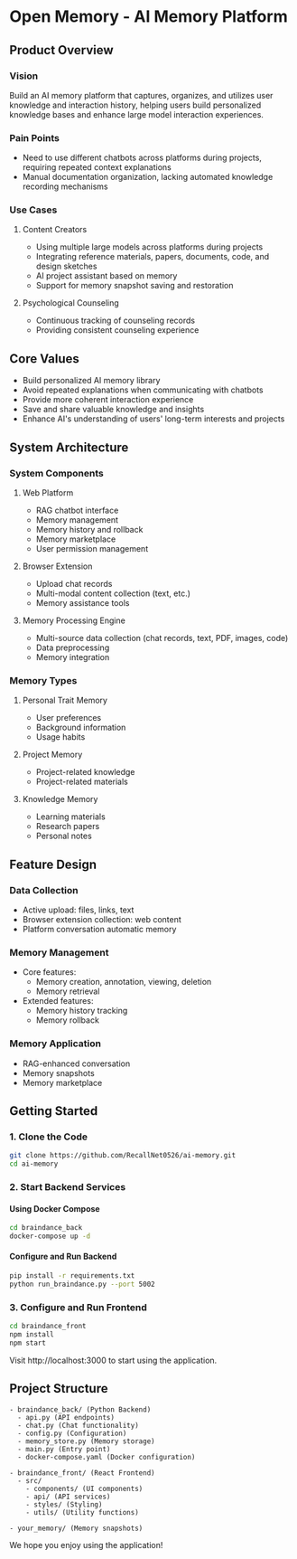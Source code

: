 # Open Memory - AI Memory Platform

## Product Overview

### Vision
Build an AI memory platform that captures, organizes, and utilizes user knowledge and interaction history, helping users build personalized knowledge bases and enhance large model interaction experiences.

### Pain Points
- Need to use different chatbots across platforms during projects, requiring repeated context explanations
- Manual documentation organization, lacking automated knowledge recording mechanisms

### Use Cases
1. Content Creators
   - Using multiple large models across platforms during projects
   - Integrating reference materials, papers, documents, code, and design sketches
   - AI project assistant based on memory
   - Support for memory snapshot saving and restoration

2. Psychological Counseling
   - Continuous tracking of counseling records
   - Providing consistent counseling experience

## Core Values
- Build personalized AI memory library
- Avoid repeated explanations when communicating with chatbots
- Provide more coherent interaction experience
- Save and share valuable knowledge and insights
- Enhance AI's understanding of users' long-term interests and projects

## System Architecture

### System Components
1. Web Platform
   - RAG chatbot interface
   - Memory management
   - Memory history and rollback
   - Memory marketplace
   - User permission management

2. Browser Extension
   - Upload chat records
   - Multi-modal content collection (text, etc.)
   - Memory assistance tools

3. Memory Processing Engine
   - Multi-source data collection (chat records, text, PDF, images, code)
   - Data preprocessing
   - Memory integration

### Memory Types
1. Personal Trait Memory
   - User preferences
   - Background information
   - Usage habits

2. Project Memory
   - Project-related knowledge
   - Project-related materials

3. Knowledge Memory
   - Learning materials
   - Research papers
   - Personal notes

## Feature Design

### Data Collection
- Active upload: files, links, text
- Browser extension collection: web content
- Platform conversation automatic memory

### Memory Management
- Core features:
  - Memory creation, annotation, viewing, deletion
  - Memory retrieval
- Extended features:
  - Memory history tracking
  - Memory rollback

### Memory Application
- RAG-enhanced conversation
- Memory snapshots
- Memory marketplace

## Getting Started

### 1. Clone the Code
```bash
git clone https://github.com/RecallNet0526/ai-memory.git
cd ai-memory
```

### 2. Start Backend Services

#### Using Docker Compose
```bash
cd braindance_back
docker-compose up -d
```

#### Configure and Run Backend
```bash
pip install -r requirements.txt
python run_braindance.py --port 5002
```

### 3. Configure and Run Frontend
```bash
cd braindance_front
npm install
npm start
```

Visit http://localhost:3000 to start using the application.

## Project Structure
```
- braindance_back/ (Python Backend)
  - api.py (API endpoints)
  - chat.py (Chat functionality)
  - config.py (Configuration)
  - memory_store.py (Memory storage)
  - main.py (Entry point)
  - docker-compose.yaml (Docker configuration)

- braindance_front/ (React Frontend)
  - src/
    - components/ (UI components)
    - api/ (API services)
    - styles/ (Styling)
    - utils/ (Utility functions)

- your_memory/ (Memory snapshots)
```

We hope you enjoy using the application!